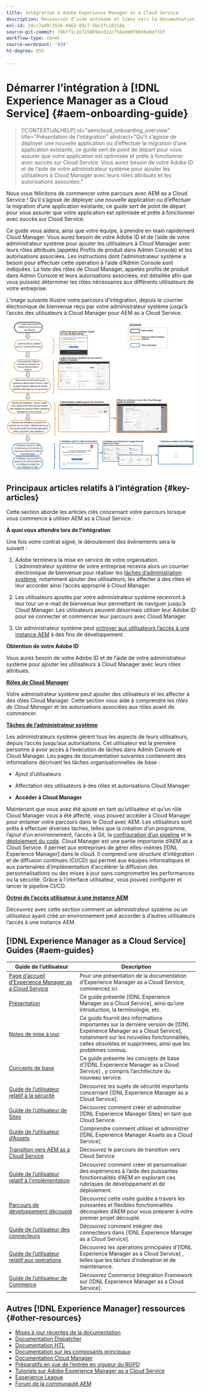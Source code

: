 ```yaml
---
title: Intégration à Adobe Experience Manager as a Cloud Service
description: Ressources d’aide autonome et liens vers la documentation concernant l’intégration à Adobe Experience Manager as a Cloud Service
exl-id: 24cc7ad9-3556-4462-89c7-5bc1fc18218a
source-git-commit: 786ff1c2e715869ecd12cf54ede0fb650e8ef33f
workflow-type: tm+mt
source-wordcount: '934'
ht-degree: 85%

---
```


# Démarrer l’intégration à [!DNL Experience Manager as a Cloud Service] {#aem-onboarding-guide}

>[!CONTEXTUALHELP]
>id="aemcloud_onboarding_overview"
>title="Présentation de l’intégration"
>abstract="Qu’il s’agisse de déployer une nouvelle application ou d’effectuer la migration d’une application existante, ce guide sert de point de départ pour vous assurer que votre application est optimisée et prête à fonctionner avec succès sur Cloud Service. Vous aurez besoin de votre Adobe ID et de l’aide de votre administrateur système pour ajouter les utilisateurs à Cloud Manager avec leurs rôles attribués et les autorisations associées."

Nous vous félicitons de commencer votre parcours avec AEM as a Cloud Service ! Qu’il s’agisse de déployer une nouvelle application ou d’effectuer la migration d’une application existante, ce guide sert de point de départ pour vous assurer que votre application est optimisée et prête à fonctionner avec succès sur Cloud Service.

Ce guide vous aidera, ainsi que votre équipe, à prendre en main rapidement Cloud Manager. Vous aurez besoin de votre Adobe ID et de l’aide de votre administrateur système pour ajouter les utilisateurs à Cloud Manager avec leurs rôles attribués (appelés Profils de produit dans Admin Console) et les autorisations associées. Les instructions dont l’administrateur système a besoin pour effectuer cette opération à l’aide d’Admin Console sont indiquées. La liste des rôles de Cloud Manager, appelés profils de produit dans Admin Console et leurs autorisations associées, est détaillée afin que vous puissiez déterminer les rôles nécessaires aux différents utilisateurs de votre entreprise.

L’image suivante illustre votre parcours d’intégration, depuis le courrier électronique de bienvenue reçu par votre administrateur système jusqu’à l’accès des utilisateurs à Cloud Manager pour AEM as a Cloud Service.

![](/help/onboarding/what-is-required/assets/cust-journey.png)

## Principaux articles relatifs à l’intégration {#key-articles}

Cette section aborde les articles clés concernant votre parcours lorsque vous commence à utiliser AEM as a Cloud Service :

**À quoi vous attendre lors de l’intégration**

Une fois votre contrat signé, le déroulement des événements sera le suivant :

1. Adobe terminera la mise en service de votre organisation. L’administrateur système de votre entreprise recevra alors un courrier électronique de bienvenue pour réaliser les [tâches d’administration système](/help/onboarding/what-is-required/add-users-assign-cm-roles.md), notamment ajouter des utilisateurs, les affecter à des rôles et leur accorder ainsi l’accès approprié à Cloud Manager.

1. Les utilisateurs ajoutés par votre administrateur système recevront à leur tour un e-mail de bienvenue leur permettant de naviguer jusqu’à Cloud Manager. Les utilisateurs peuvent désormais utiliser leur Adobe ID pour se connecter et commencer leur parcours avec Cloud Manager.

1. Un administrateur système peut [octroyer aux utilisateurs l’accès à une instance AEM](/help/onboarding/what-is-required/accessing-aem-instance.md) à des fins de développement.

**Obtention de votre Adobe ID**

Vous aurez besoin de votre Adobe ID et de l’aide de votre administrateur système pour ajouter les utilisateurs à Cloud Manager avec leurs rôles attribués.

**[Rôles de Cloud Manager](/help/onboarding/what-is-required/user-roles-permissions.md)**

Votre administrateur système peut ajouter des utilisateurs et les affecter à des rôles Cloud Manager. Cette section vous aide à comprendre les *rôles de Cloud Manager* et les autorisations associées aux rôles avant de commencer.

**[Tâches de l’administrateur système](/help/onboarding/what-is-required/add-users-assign-cm-roles.md)**

Les administrateurs système gèrent tous les aspects de leurs utilisateurs, depuis l’accès jusqu’aux autorisations. Cet utilisateur est la première personne à avoir accès à l’exécution de tâches dans Admin Console et Cloud Manager.
Les pages de documentation suivantes contiennent des informations décrivant les tâches organisationnelles de base :

* Ajout d’utilisateurs
* Affectation des utilisateurs à des rôles et autorisations Cloud Manager

* **Accéder à Cloud Manager**

Maintenant que vous avez été ajouté en tant qu’utilisateur et qu’un rôle Cloud Manager vous a été affecté, vous pouvez accéder à Cloud Manager pour entamer votre parcours dans le Cloud avec AEM. Les utilisateurs sont prêts à effectuer diverses tâches, telles que la création d’un programme, l’ajout d’un environnement, l’accès à Git, la [configuration d’un pipeline](/help/implementing/cloud-manager/configure-pipeline.md) et le [déploiement du code](/help/implementing/cloud-manager/deploy-code.md).
Cloud Manager est une partie importante d’AEM as a Cloud Service. Il permet aux entreprises de gérer elles-mêmes [!DNL Experience Manager] dans le cloud. Il comprend une structure d’intégration et de diffusion continues (CI/CD) qui permet aux équipes informatiques et aux partenaires d’implémentation d’accélérer la diffusion des personnalisations ou des mises à jour sans compromettre les performances ou la sécurité. Grâce à l’interface utilisateur, vous pouvez configurer et lancer le pipeline CI/CD.

**[Octroi de l’accès utilisateur à une instance AEM](/help/onboarding/what-is-required/accessing-aem-instance.md)**

Découvrez avec cette section comment un administrateur système ou un utilisateur ayant créé un environnement peut accorder à d’autres utilisateurs l’accès à une instance AEM.

## [!DNL Experience Manager as a Cloud Service] Guides {#aem-guides}

| Guide de l’utilisateur | Description |
|---|---|
| [Page d’accueil d’Experience Manager as a Cloud Service](/help/landing/home.md) | Pour une présentation de la documentation d’Experience Manager as a Cloud Service, commencez ici. |
| [Présentation](/help/overview/home.md) | Ce guide présente [!DNL Experience Manager as a Cloud Service], ainsi qu’une introduction, la terminologie, etc. |
| [Notes de mise à jour](/help/release-notes/home.md) | Ce guide fournit des informations importantes sur la dernière version de [!DNL Experience Manager as a Cloud Service], notamment sur les nouvelles fonctionnalités, celles obsolètes et supprimées, ainsi que les problèmes connus. |
| [Concepts de base](/help/core-concepts/home.md) | Ce guide présente les concepts de base d’[!DNL Experience Manager as a Cloud Service] , y compris l’architecture du nouveau service. |
| [Guide de l’utilisateur relatif à la sécurité](/help/security/home.md) | Découvrez les sujets de sécurité importants concernant [!DNL Experience Manager as a Cloud Service]. |
| [Guide de l’utilisateur de Sites](/help/sites-cloud/home.md) | Découvrez comment créer et administrer [!DNL Experience Manager Sites] en tant que Cloud Service. |
| [Guide de l’utilisateur d’Assets](/help/assets/home.md) | Comprendre comment utiliser et administrer [!DNL Experience Manager Assets as a Cloud Service]. |
| [Transition vers AEM as a Cloud Service](/help/move-to-cloud-service/home.md) | Découvrez le parcours de transition vers Cloud Service |
| [Guide de l’utilisateur relatif à l’implémentation](/help/implementing/home.md) | Découvrez comment créer et personnaliser des expériences à l’aide des puissantes fonctionnalités d’AEM en explorant ces rubriques de développement et de déploiement. |
| [Parcours de développement découplé](/help/journey-headless/developer/overview.md) | Découvrez cette visite guidée à travers les puissantes et flexibles fonctionnalités découplées d’AEM pour vous préparer à votre premier projet découplé. |
| [Guide de l’utilisateur des connecteurs](/help/connectors/home.md) | Découvrez comment intégrer des connecteurs dans [!DNL Experience Manager as a Cloud Service]. |
| [Guide de l’utilisateur relatif aux opérations](/help/operations/home.md) | Découvrez les opérations principales d’[!DNL Experience Manager as a Cloud Service] , telles que les tâches d’indexation et de maintenance. |
| [Guide de l’utilisateur de Commerce](/help/commerce-cloud/home.md) | Découvrez Commerce Integration Framework sur [!DNL Experience Manager as a Cloud Service]. |

## Autres [!DNL Experience Manager] ressources {#other-resources}

* [Mises à jour récentes de la documentation](https://helpx.adobe.com/fr/experience-manager/documentation-updates.html#AEMasaCloudService)
* [Documentation Dispatcher](/help/implementing/dispatcher/overview.md)
* [Documentation HTL](https://experienceleague.adobe.com/docs/experience-manager-htl/using/overview.html?lang=fr)
* [Documentation sur les composants principaux](https://experienceleague.adobe.com/docs/experience-manager-core-components/using/introduction.html?lang=fr)
* [Documentation Cloud Manager](https://experienceleague.adobe.com/docs/experience-manager-cloud-service/onboarding/getting-access/cloud-service-programs/first-time-login.html)
* [Préparatifs en vue de l’entrée en vigueur du RGPD](/help/compliance/data-privacy-and-protection-readiness/aem-readiness.md)
* [Tutoriels sur Adobe Experience Manager as a Cloud Service](https://experienceleague.adobe.com/docs/experience-manager-learn/cloud-service/overview.html?lang=fr)
* [Experience League](https://guided.adobe.com/?promoid=K42KVXHD&amp;mv=other#solutions/experience-manager)
* [Forum de la communauté AEM](https://forums.adobe.com/community/experience-cloud/marketing-cloud/experience-manager)
